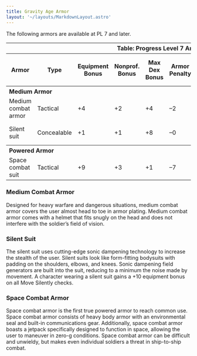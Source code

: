 ```yaml
---
title: Gravity Age Armor
layout: '~/layouts/MarkdownLayout.astro'
---
```

The following armors are available at PL 7 and later.


<table> <tr><th colspan="10">Table: Progress Level 7 Armor</th></tr> <tr><th>Armor</th><th>Type</th><th>Equipment Bonus</th><th>Nonprof. Bonus</th><th>Max Dex Bonus</th><th>Armor Penalty</th><th>Speed (30 ft./20 ft.)</th><th>Weight</th><th>Purchase DC</th><th>Restriction</th></tr> <tr><th colspan="10" style="text-align: left">Medium Armor</th></tr> <tr><td>Medium combat armor</td><td>Tactical</td><td>+4</td><td>+2</td><td>+4</td><td>–2</td><td>20 ft./15 ft.</td><td>8 lb.</td><td>14</td><td>Lic (+1)</td></tr> <tr class="shaded"><td>Silent suit</td><td>Concealable</td><td>+1</td><td>+1</td><td>+8</td><td>–0</td><td>30 ft./20 ft.</td><td>1 lb.</td><td>18</td><td>—</td></tr> <tr><th colspan="10" style="text-align: left">Powered Armor</th></tr> <tr><td>Space combat suit</td><td>Tactical</td><td>+9</td><td>+3</td><td>+1</td><td>–7</td><td>15 ft./10 ft.</td><td>40 lb.</td><td>17</td><td>Lic (+1)</td></tr> </table>



### Medium Combat Armor

Designed for heavy warfare and dangerous situations, medium combat armor
covers the user almost head to toe in armor plating. Medium combat armor comes
with a helmet that fits snugly on the head and does not interfere with the
soldier’s field of vision.

### Silent Suit

The silent suit uses cutting-edge sonic dampening technology to increase the
stealth of the user. Silent suits look like form-fitting bodysuits with
padding on the shoulders, elbows, and knees. Sonic dampening field generators
are built into the suit, reducing to a minimum the noise made by movement. A
character wearing a silent suit gains a +10 equipment bonus on all Move
Silently checks.

### Space Combat Armor

Space combat armor is the first true powered armor to reach common use. Space
combat armor consists of heavy body armor with an environmental seal and
built-in communications gear. Additionally, space combat armor boasts a
jetpack specifically designed to function in space, allowing the user to
maneuver in zero-g conditions. Space combat armor can be difficult and
unwieldy, but makes even individual soldiers a threat in ship-to-ship combat.

